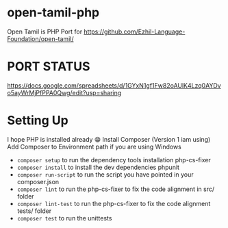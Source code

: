 # open-tamil-php
Open Tamil is PHP Port for https://github.com/Ezhil-Language-Foundation/open-tamil/

# PORT STATUS 
https://docs.google.com/spreadsheets/d/1GYxN1gf1Fw82oAUlK4Lzq0AYDvo5ayWrMjPfPPA0Qwg/edit?usp=sharing

# Setting Up 
I hope PHP is installed already 😁
Install Composer (Version 1 iam using)
Add Composer to Environment path if you are using Windows 

- `composer setup` to run the dependency tools installation php-cs-fixer 
- `composer install` to install the dev dependencies phpunit 
- `composer run-script` to run the script you have pointed in your composer.json
- `composer lint` to run the php-cs-fixer to fix the code alignment in src/ folder
- `composer lint-test` to run the php-cs-fixer to fix the code alignment tests/ folder
- `composer test` to run the unittests 
